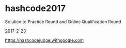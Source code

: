 # hashcode2017
Solution to Practice Round and Online Qualification Round

2017-2-23

https://hashcodejudge.withgoogle.com
